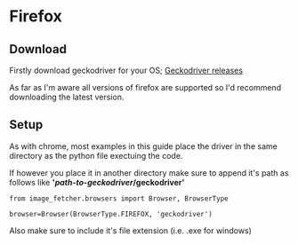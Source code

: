 # Firefox

## Download
Firstly download geckodriver for your OS;
[Geckodriver releases](https://github.com/mozilla/geckodriver/releases "Geckodriver")

As far as I'm aware all versions of firefox are supported so I'd recommend downloading the latest version.

## Setup
As with chrome, most examples in this guide place the driver in the same directory as the python file exectuing the code. 

If however you place it in another directory make sure to append it's path as follows like **'_path-to-geckodriver_/geckodriver'**

```
from image_fetcher.browsers import Browser, BrowserType

browser=Browser(BrowserType.FIREFOX, 'geckodriver')
```

Also make sure to include it's file extension (i.e. .exe for windows)
